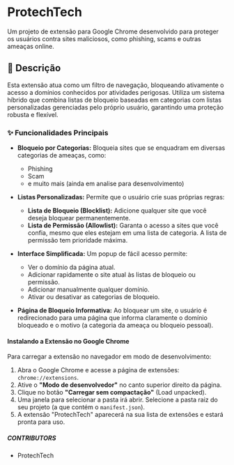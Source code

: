# ProtechTech

Um projeto de extensão para Google Chrome desenvolvido para proteger os usuários contra sites maliciosos, como phishing, scams e outras ameaças online.

## 📜 Descrição

Esta extensão atua como um filtro de navegação, bloqueando ativamente o acesso a domínios conhecidos por atividades perigosas. Utiliza um sistema híbrido que combina listas de bloqueio baseadas em categorias com listas personalizadas gerenciadas pelo próprio usuário, garantindo uma proteção robusta e flexível.

### ✨ Funcionalidades Principais

* **Bloqueio por Categorias:** Bloqueia sites que se enquadram em diversas categorias de ameaças, como:
    * Phishing
    * Scam
    * e muito mais (ainda em analise para desenvolvimento)

* **Listas Personalizadas:** Permite que o usuário crie suas próprias regras:
    * **Lista de Bloqueio (Blocklist):** Adicione qualquer site que você deseja bloquear permanentemente.
    * **Lista de Permissão (Allowlist):** Garanta o acesso a sites que você confia, mesmo que eles estejam em uma lista de categoria. A lista de permissão tem prioridade máxima.

* **Interface Simplificada:** Um popup de fácil acesso permite:
    * Ver o domínio da página atual.
    * Adicionar rapidamente o site atual às listas de bloqueio ou permissão.
    * Adicionar manualmente qualquer domínio.
    * Ativar ou desativar as categorias de bloqueio.

* **Página de Bloqueio Informativa:** Ao bloquear um site, o usuário é redirecionado para uma página que informa claramente o domínio bloqueado e o motivo (a categoria da ameaça ou bloqueio pessoal).

#### Instalando a Extensão no Google Chrome

Para carregar a extensão no navegador em modo de desenvolvimento:

1.  Abra o Google Chrome e acesse a página de extensões: `chrome://extensions`.
2.  Ative o **"Modo de desenvolvedor"** no canto superior direito da página.
3.  Clique no botão **"Carregar sem compactação"** (Load unpacked).
4.  Uma janela para selecionar a pasta irá abrir. Selecione a pasta raiz do seu projeto (a que contém o `manifest.json`).
5.  A extensão "ProtechTech" aparecerá na sua lista de extensões e estará pronta para uso.

##### CONTRIBUTORS
* ProtechTech
